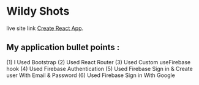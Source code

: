 # Wildy Shots

live site link [Create React App](https://github.com/facebook/create-react-app).

## My application bullet points :
(1) I Used Bootstrap
(2) Used React Router
(3) Used Custom useFirebase hook
(4) Used Firebase Authentication
(5) Used Firebase Sign in & Create user With Email & Password
(6) Used Firebase Sign in With Google
